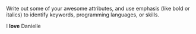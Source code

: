 Write out some of your awesome attributes, and use emphasis (like bold or italics) to identify keywords, programming languages, or skills. 


I **love** Danielle
